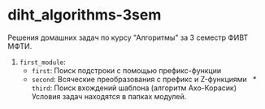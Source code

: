 # diht_algorithms-3sem
Решения домашних задач по курсу "Алгоритмы" за 3 семестр ФИВТ МФТИ.  
1. `first_module`:  
   * `first`: Поиск подстроки с помощью префикс-функции
   * `second`: Всяческие преобразования с префикс и Z-функциями
   * `third`: Поиск вхождений шаблона (алгоритм Ахо-Корасик)
Условия задач находятся в папках модулей.
